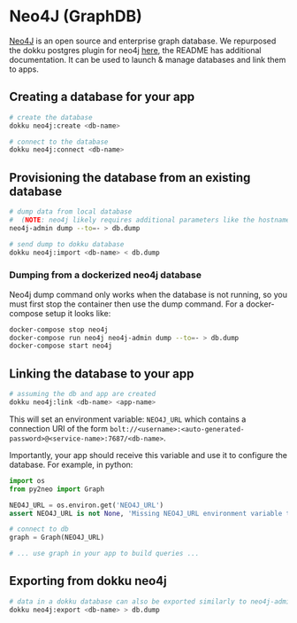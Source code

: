 # Neo4J (GraphDB)

[Neo4J](https://neo4j.com/) is an open source and enterprise graph database. We repurposed the dokku postgres plugin for neo4j [here](https://github.com/maayanlab/dokku-neo4j), the README has additional documentation. It can be used to launch & manage databases and link them to apps.

## Creating a database for your app

```bash
# create the database
dokku neo4j:create <db-name>

# connect to the database
dokku neo4j:connect <db-name>
```

## Provisioning the database from an existing database

```bash
# dump data from local database
#  (NOTE: neo4j likely requires additional parameters like the hostname, username & password to local db)
neo4j-admin dump --to=- > db.dump

# send dump to dokku database
dokku neo4j:import <db-name> < db.dump
```

### Dumping from a dockerized neo4j database

Neo4j dump command only works when the database is not running, so you must first stop the container then use the dump command. For a docker-compose setup it looks like:

```bash
docker-compose stop neo4j
docker-compose run neo4j neo4j-admin dump --to=- > db.dump
docker-compose start neo4j
```

## Linking the database to your app

```bash
# assuming the db and app are created
dokku neo4j:link <db-name> <app-name>
```

This will set an environment variable: `NEO4J_URL` which contains a connection URI of the form `bolt://<username>:<auto-generated-password>@<service-name>:7687/<db-name>`.

Importantly, your app should receive this variable and use it to configure the database. For example, in python:

```python
import os
from py2neo import Graph

NEO4J_URL = os.environ.get('NEO4J_URL')
assert NEO4J_URL is not None, 'Missing NEO4J_URL environment variable to connect to the database'

# connect to db
graph = Graph(NEO4J_URL)

# ... use graph in your app to build queries ...

```

## Exporting from dokku neo4j

```bash
# data in a dokku database can also be exported similarly to neo4j-admin dump
dokku neo4j:export <db-name> > db.dump
```
